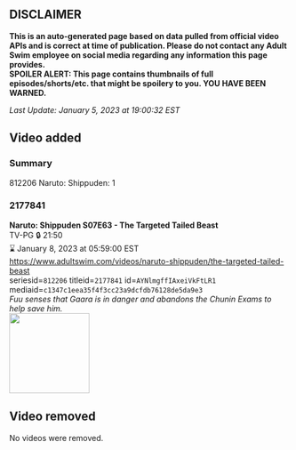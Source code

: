 ## DISCLAIMER
**This is an auto-generated page based on data pulled from official video APIs and is correct at time of publication. Please do not contact any Adult Swim employee on social media regarding any information this page provides.**  
**SPOILER ALERT: This page contains thumbnails of full episodes/shorts/etc. that might be spoilery to you. YOU HAVE BEEN WARNED.**  

_Last Update: January 5, 2023 at 19:00:32 EST_
## Video added
### Summary
812206 Naruto: Shippuden: 1  
### 2177841
**Naruto: Shippuden S07E63 - The Targeted Tailed Beast**  
TV-PG 🔒 21:50  
⌛ January 8, 2023 at 05:59:00 EST  
https://www.adultswim.com/videos/naruto-shippuden/the-targeted-tailed-beast  
seriesid=`812206` titleid=`2177841` id=`AYNlmgffIAxeiVkFtLR1` mediaid=`c1347c1eea35f4f3cc23a9dcfdb76128de5da9e3`  
_Fuu senses that Gaara is in danger and abandons the Chunin Exams to help save him._  
<a href="https://media.cdn.adultswim.com/uploads/20220922/thumbnails/2_229221028430-NarutoShippuden_411_TheTargetedTailedBeast.png"><img src="https://media.cdn.adultswim.com/uploads/20220922/thumbnails/2_229221028430-NarutoShippuden_411_TheTargetedTailedBeast.png" height="144px" /></a>
## Video removed
No videos were removed.  
